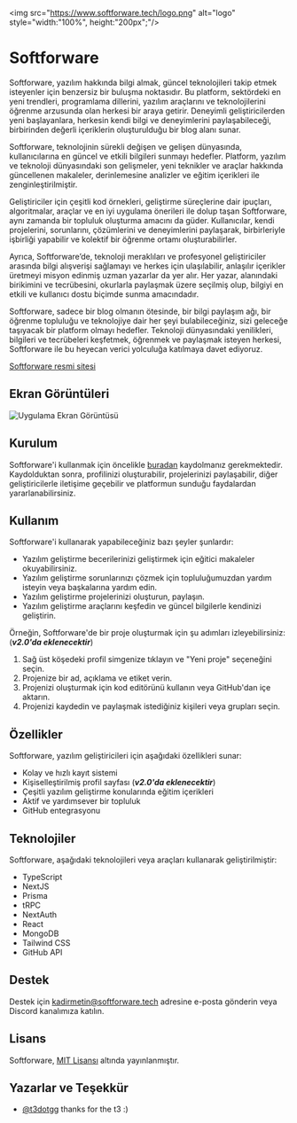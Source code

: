 <img src="https://www.softforware.tech/logo.png" alt="logo" style="width:"100%", height:"200px";"/>

# Softforware

Softforware, yazılım hakkında bilgi almak, güncel teknolojileri takip etmek isteyenler için benzersiz bir buluşma noktasıdır. Bu platform, sektördeki en yeni trendleri, programlama dillerini, yazılım araçlarını ve teknolojilerini öğrenme arzusunda olan herkesi bir araya getirir. Deneyimli geliştiricilerden yeni başlayanlara, herkesin kendi bilgi ve deneyimlerini paylaşabileceği, birbirinden değerli içeriklerin oluşturulduğu bir blog alanı sunar.

Softforware, teknolojinin sürekli değişen ve gelişen dünyasında, kullanıcılarına en güncel ve etkili bilgileri sunmayı hedefler. Platform, yazılım ve teknoloji dünyasındaki son gelişmeler, yeni teknikler ve araçlar hakkında güncellenen makaleler, derinlemesine analizler ve eğitim içerikleri ile zenginleştirilmiştir.

Geliştiriciler için çeşitli kod örnekleri, geliştirme süreçlerine dair ipuçları, algoritmalar, araçlar ve en iyi uygulama önerileri ile dolup taşan Softforware, aynı zamanda bir topluluk oluşturma amacını da güder. Kullanıcılar, kendi projelerini, sorunlarını, çözümlerini ve deneyimlerini paylaşarak, birbirleriyle işbirliği yapabilir ve kolektif bir öğrenme ortamı oluşturabilirler.

Ayrıca, Softforware’de, teknoloji meraklıları ve profesyonel geliştiriciler arasında bilgi alışverişi sağlamayı ve herkes için ulaşılabilir, anlaşılır içerikler üretmeyi misyon edinmiş uzman yazarlar da yer alır. Her yazar, alanındaki birikimini ve tecrübesini, okurlarla paylaşmak üzere seçilmiş olup, bilgiyi en etkili ve kullanıcı dostu biçimde sunma amacındadır.

Softforware, sadece bir blog olmanın ötesinde, bir bilgi paylaşım ağı, bir öğrenme topluluğu ve teknolojiye dair her şeyi bulabileceğiniz, sizi geleceğe taşıyacak bir platform olmayı hedefler. Teknoloji dünyasındaki yenilikleri, bilgileri ve tecrübeleri keşfetmek, öğrenmek ve paylaşmak isteyen herkesi, Softforware ile bu heyecan verici yolculuğa katılmaya davet ediyoruz.

[Softforware resmi sitesi](https://www.softforware.tech/)

## Ekran Görüntüleri

![Uygulama Ekran Görüntüsü](https://via.placeholder.com/468x300?text=App+Screenshot+Here)

## Kurulum

Softforware'i kullanmak için öncelikle [buradan](https://www.softforware.tech/) kaydolmanız gerekmektedir. Kaydolduktan sonra, profilinizi oluşturabilir, projelerinizi paylaşabilir, diğer geliştiricilerle iletişime geçebilir ve platformun sunduğu faydalardan yararlanabilirsiniz.

## Kullanım

Softforware'i kullanarak yapabileceğiniz bazı şeyler şunlardır:

- Yazılım geliştirme becerilerinizi geliştirmek için eğitici makaleler okuyabilirsiniz.
- Yazılım geliştirme sorunlarınızı çözmek için topluluğumuzdan yardım isteyin veya başkalarına yardım edin.
- Yazılım geliştirme projelerinizi oluşturun, paylaşın.
- Yazılım geliştirme araçlarını keşfedin ve güncel bilgilerle kendinizi geliştirin.

Örneğin, Softforware'de bir proje oluşturmak için şu adımları izleyebilirsiniz: (***v2.0'da eklenecektir***)

1. Sağ üst köşedeki profil simgenize tıklayın ve "Yeni proje" seçeneğini seçin.
2. Projenize bir ad, açıklama ve etiket verin.
3. Projenizi oluşturmak için kod editörünü kullanın veya GitHub'dan içe aktarın.
4. Projenizi kaydedin ve paylaşmak istediğiniz kişileri veya grupları seçin.

## Özellikler

Softforware, yazılım geliştiricileri için aşağıdaki özellikleri sunar:

- Kolay ve hızlı kayıt sistemi
- Kişiselleştirilmiş profil sayfası (***v2.0'da eklenecektir***)
- Çeşitli yazılım geliştirme konularında eğitim içerikleri
- Aktif ve yardımsever bir topluluk
- GitHub entegrasyonu

## Teknolojiler

Softforware, aşağıdaki teknolojileri veya araçları kullanarak geliştirilmiştir:

- TypeScript
- NextJS
- Prisma
- tRPC
- NextAuth
- React
- MongoDB
- Tailwind CSS
- GitHub API

## Destek

Destek için kadirmetin@softforware.tech adresine e-posta gönderin veya Discord kanalımıza katılın.

## Lisans

Softforware, [MIT Lisansı](LICENSE) altında yayınlanmıştır.

## Yazarlar ve Teşekkür

- [@t3dotgg](https://github.com/t3dotgg) thanks for the t3 :)
